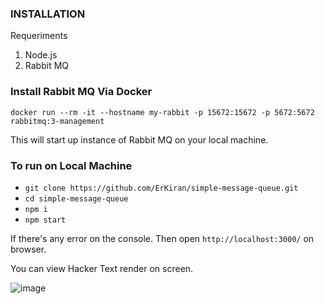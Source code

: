 ### INSTALLATION

Requeriments 
1. Node.js 
2. Rabbit MQ 

### Install Rabbit MQ Via Docker

`docker run --rm -it --hostname my-rabbit -p 15672:15672 -p 5672:5672 rabbitmq:3-management`

This will start up instance of Rabbit MQ on your local machine. 


### To run on Local Machine
* `git clone https://github.com/ErKiran/simple-message-queue.git`
* `cd simple-message-queue`
* `npm i`
* `npm start`

If there's any error on the console. Then open 
`http://localhost:3000/` on browser.  

You can view Hacker Text render on screen. 

![image]('docs/screen.png')